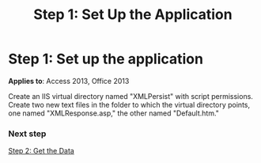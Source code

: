 ﻿---
title: 'Step 1: Set Up the Application'
TOCTitle: 'Step 1: Set Up the Application'
ms:assetid: a14746c0-5d4b-6b83-bd39-8c91ae92ab84
ms:mtpsurl: https://msdn.microsoft.com/library/JJ249742(v=office.15)
ms:contentKeyID: 48546727
ms.date: 09/18/2015
mtps_version: v=office.15
---

# Step 1: Set up the application

**Applies to**: Access 2013, Office 2013

Create an IIS virtual directory named "XMLPersist" with script permissions. Create two new text files in the folder to which the virtual directory points, one named "XMLResponse.asp," the other named "Default.htm."

### Next step

[Step 2: Get the Data](step-2-get-the-data.md)

